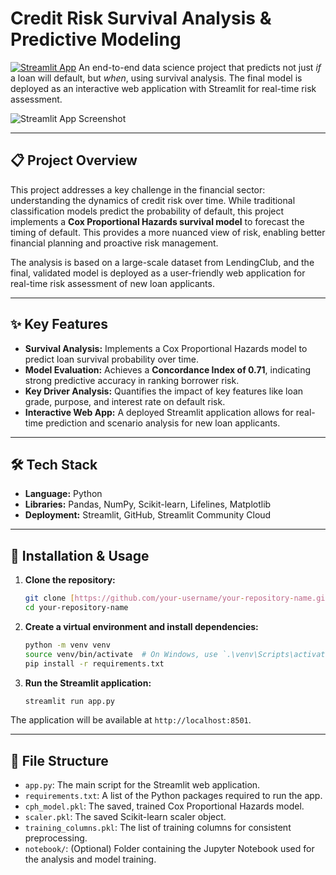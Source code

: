 # Credit Risk Survival Analysis & Predictive Modeling

[![Streamlit App](https://static.streamlit.io/badges/streamlit_badge_black_white.svg)](app.py.streamlit.app)
An end-to-end data science project that predicts not just *if* a loan will default, but *when*, using survival analysis. The final model is deployed as an interactive web application with Streamlit for real-time risk assessment.

![Streamlit App Screenshot](<img width="1407" height="797" alt="Screenshot 2025-08-19 at 11 11 42 PM" src="https://github.com/user-attachments/assets/41fbe15b-669d-471a-95f5-c13ad1359d0e" />
)

---
## 📋 Project Overview

This project addresses a key challenge in the financial sector: understanding the dynamics of credit risk over time. While traditional classification models predict the probability of default, this project implements a **Cox Proportional Hazards survival model** to forecast the timing of default. This provides a more nuanced view of risk, enabling better financial planning and proactive risk management.

The analysis is based on a large-scale dataset from LendingClub, and the final, validated model is deployed as a user-friendly web application for real-time risk assessment of new loan applicants.

---
## ✨ Key Features

* **Survival Analysis:** Implements a Cox Proportional Hazards model to predict loan survival probability over time.
* **Model Evaluation:** Achieves a **Concordance Index of 0.71**, indicating strong predictive accuracy in ranking borrower risk.
* **Key Driver Analysis:** Quantifies the impact of key features like loan grade, purpose, and interest rate on default risk.
* **Interactive Web App:** A deployed Streamlit application allows for real-time prediction and scenario analysis for new loan applicants.

---
## 🛠️ Tech Stack

* **Language:** Python
* **Libraries:** Pandas, NumPy, Scikit-learn, Lifelines, Matplotlib
* **Deployment:** Streamlit, GitHub, Streamlit Community Cloud

---
## 🚀 Installation & Usage

1.  **Clone the repository:**
    ```bash
    git clone [https://github.com/your-username/your-repository-name.git](https://github.com/your-username/your-repository-name.git)
    cd your-repository-name
    ```

2.  **Create a virtual environment and install dependencies:**
    ```bash
    python -m venv venv
    source venv/bin/activate  # On Windows, use `.\venv\Scripts\activate`
    pip install -r requirements.txt
    ```

3.  **Run the Streamlit application:**
    ```bash
    streamlit run app.py
    ```
The application will be available at `http://localhost:8501`.

---
## 📂 File Structure

* `app.py`: The main script for the Streamlit web application.
* `requirements.txt`: A list of the Python packages required to run the app.
* `cph_model.pkl`: The saved, trained Cox Proportional Hazards model.
* `scaler.pkl`: The saved Scikit-learn scaler object.
* `training_columns.pkl`: The list of training columns for consistent preprocessing.
* `notebook/`: (Optional) Folder containing the Jupyter Notebook used for the analysis and model training.
